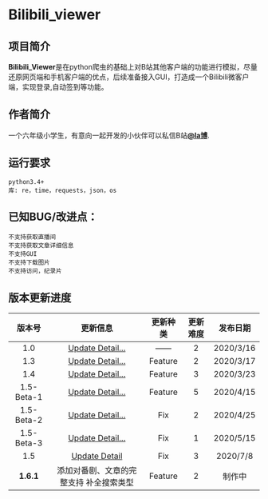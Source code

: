 # Bilibili_viewer
## 项目简介
**Bilibili_Viewer**是在python爬虫的基础上对B站其他客户端的功能进行模拟，尽量还原网页端和手机客户端的优点，后续准备接入GUI，打造成一个Bilibili微客户端，实现登录,自动签到等功能。

## 作者简介
一个六年级小学生，有意向一起开发的小伙伴可以私信B站[**@la博**](https://space.bilibili.com/436067826).

## 运行要求
    python3.4+
    库: re，time，requests，json，os

## 已知BUG/改进点：
	不支持获取直播间
	不支持获取文章详细信息
	不支持GUI
	不支持下载图片
	不支持访问，纪录片

## 版本更新进度

| 版本号 | 更新信息 | 更新种类 | 更新难度 | 发布日期 |
|  :----:  | :----: | :----: | :---: | :----: |
| 1.0 | [Update Detail...](https://github.com/labo-China/Bilibili_viewer/releases/tag/v1.4) | —— | 2 | 2020/3/16 | 
| 1.3 | [Update Detail...](https://github.com/labo-China/Bilibili_viewer/releases/tag/v1.4) | Feature | 2 | 2020/3/17 |
| 1.4 | [Update Detail...](https://github.com/labo-China/Bilibili_viewer/releases/tag/v1.4)| Feature | 3 |2020/3/23|
| 1.5-Beta-1 | [Update Detail...](https://github.com/labo-China/Bilibili_viewer/releases/tag/v1.5-beta.1) | Feature | 5 |2020/4/15|
| 1.5-Beta-2 | [Update Detail...](https://github.com/labo-China/Bilibili_viewer/releases/tag/v1.5-beta.2) | Fix | 2 | 2020/4/25 |
| 1.5-Beta-3 | [Update Detail...](https://github.com/labo-China/Bilibili_viewer/releases/tag/v1.5-beta.3) | Fix | 1 | 2020/5/15 |
| 1.5 | [Update Detail](https://github.com/labo-China/Bilibili_viewer/releases/tag/v1.5) | Fix | 3 | 2020/7/8 |
| **1.6.1** | 添加对番剧、文章的完整支持 补全搜索类型 | Feature | 2 | 制作中 |

    
